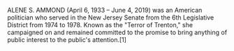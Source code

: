 ALENE S. AMMOND (April 6, 1933 – June 4, 2019) was an American politician who served in the New Jersey Senate from the 6th Legislative District from 1974 to 1978. Known as the "Terror of Trenton," she campaigned on and remained committed to the promise to bring anything of public interest to the public's attention.[1]

